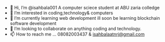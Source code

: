- 👋 Hi, I’m @isahbala001 A computer sciece student at ABU zaria colledge
- 👀 I’m interested in coding,technology& computers
- 🌱 I’m currently learning web development ill soon be learning blockchain software development
- 💞️ I’m looking to collaborate on anything coding and technology.
- 📫 How to reach me ... 08082003437 & isahbalaatnrj@gmail.com

<!---
isahbala001/isahbala001 is a ✨ special ✨ repository because its `README.md` (this file) appears on your GitHub profile.
You can click the Preview link to take a look at your changes.
--->
